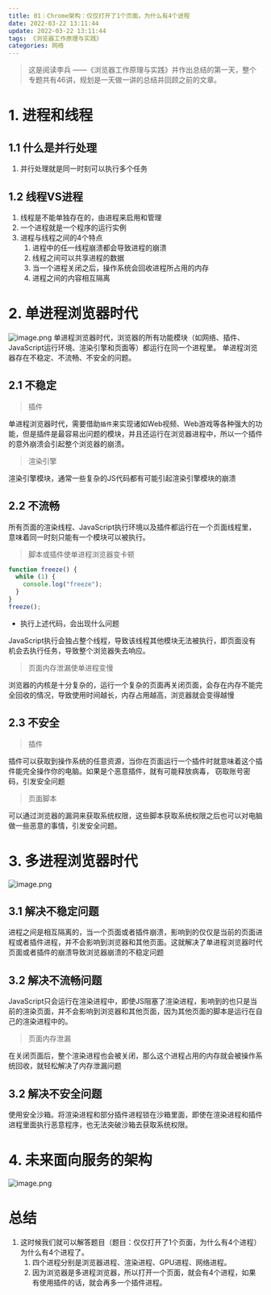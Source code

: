```yaml
---
title: 01｜Chrome架构：仅仅打开了1个页面，为什么有4个进程
date: 2022-03-22 13:11:44
update: 2022-03-22 13:11:44
tags: 《浏览器工作原理与实践》
categories: 网络
---
```

> 这是阅读李兵 ——《浏览器工作原理与实践》并作出总结的第一天，整个专题共有46讲，规划是一天做一讲的总结并回顾之前的文章。
# 1. 进程和线程

## 1.1 什么是并行处理
<!--more-->
1. 并行处理就是同一时刻可以执行多个任务

## 1.2 线程VS进程

1. 线程是不能单独存在的，由进程来启用和管理
1. 一个进程就是一个程序的运行实例
1. 进程与线程之间的4个特点
   1. 进程中的任一线程崩溃都会导致进程的崩溃
   1. 线程之间可以共享进程的数据
   1. 当一个进程关闭之后，操作系统会回收进程所占用的内存
   1. 进程之间的内容相互隔离

# 2. 单进程浏览器时代

![image.png](https://cdn.nlark.com/yuque/0/2022/png/323971/1647908726062-796e9ddb-e2be-4e58-9c8f-c3bfe2b495c3.png)
单进程浏览器时代，浏览器的所有功能模块（如网络、插件、JavaScript运行环境、渲染引擎和页面等）都运行在同一个进程里。
单进程浏览器存在不稳定、不流畅、不安全的问题。

## 2.1 不稳定

> 插件

单进程浏览器时代，需要借助`插件`来实现诸如Web视频、Web游戏等各种强大的功能，但是插件是最容易出问题的模块，并且还运行在浏览器进程中，所以一个插件的意外崩溃会引起整个浏览器的崩溃。

> 渲染引擎

渲染引擎模块，通常一些复杂的JS代码都有可能引起渲染引擎模块的崩溃

## 2.2  不流畅

所有页面的渲染线程、JavaScript执行环境以及插件都运行在一个页面线程里，意味着同一时刻只能有一个模块可以被执行。

> 脚本或插件使单进程浏览器变卡顿

```javascript
function freeze() {
  while (1) {
    console.log("freeze");
  }
}
freeze();
```

- 执行上述代码，会出现什么问题

JavaScript执行会独占整个线程，导致该线程其他模块无法被执行，即页面没有机会去执行任务，导致整个浏览器失去响应。

> 页面内存泄漏使单进程变慢

浏览器的内核是十分复杂的，运行一个复杂的页面再关闭页面，会存在内存不能完全回收的情况，导致使用时间越长，内存占用越高，浏览器就会变得越慢

## 2.3 不安全

> 插件

插件可以获取到操作系统的任意资源，当你在页面运行一个插件时就意味着这个插件能完全操作你的电脑。如果是个恶意插件，就有可能释放病毒， 窃取账号密码，引发安全问题

> 页面脚本

可以通过浏览器的漏洞来获取系统权限，这些脚本获取系统权限之后也可以对电脑做一些恶意的事情，引发安全问题。

# 3. 多进程浏览器时代

![image.png](https://cdn.nlark.com/yuque/0/2022/png/323971/1647925378646-b0effeba-5b28-492c-91c6-60781c2d9ef3.png)

## 3.1 解决不稳定问题

进程之间是相互隔离的，当一个页面或者插件崩溃，影响到的仅仅是当前的页面进程或者插件进程，并不会影响到浏览器和其他页面。这就解决了单进程浏览器时代页面或者插件的崩溃导致浏览器崩溃的不稳定问题

## 3.2 解决不流畅问题

JavaScript只会运行在渲染进程中，即使JS阻塞了渲染进程，影响到的也只是当前的渲染页面，并不会影响到浏览器和其他页面，因为其他页面的脚本是运行在自己的渲染进程中的。

> 页面内存泄漏

在关闭页面后，整个渲染进程也会被关闭，那么这个进程占用的内存就会被操作系统回收，就轻松解决了内存泄漏问题

## 3.2 解决不安全问题

使用安全沙箱。将渲染进程和部分插件进程锁在沙箱里面，即使在渲染进程和插件进程里面执行恶意程序，也无法突破沙箱去获取系统权限。

# 4. 未来面向服务的架构

![image.png](https://cdn.nlark.com/yuque/0/2022/png/323971/1647925693055-784e0ac7-7ba9-479a-8b05-5b74948ec367.png#clientId=ue7ed3d14-4548-4&crop=0&crop=0&crop=1&crop=1&from=paste&height=291&id=ud2b2b057&margin=%5Bobject%20Object%5D&name=image.png&originHeight=582&originWidth=1142&originalType=binary&ratio=1&rotation=0&showTitle=false&size=136514&status=done&style=none&taskId=u168ad080-1f5f-4d37-8201-16d7de4638b&title=&width=571)

# 总结

1. 这时候我们就可以解答题目（题目：仅仅打开了1个页面，为什么有4个进程）为什么有4个进程了。
   1. 四个进程分别是浏览器进程、渲染进程、GPU进程、网络进程。
   1. 因为浏览器是多进程浏览器，所以打开一个页面，就会有4个进程，如果有使用插件的话，就会再多一个插件进程。